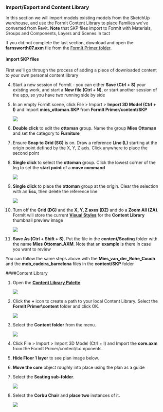 ### Import/Export and Content Library
In this section we will import models existing models from the SketchUp warehouse, and use the FormIt Content Library to place Families we've converted from Revit. **Note** that SKP files import to FormIt with Materials, Groups and Components, Layers and Scenes in tact

If you did not complete the last section, download and open the **farnsworth07.axm** file from the [FormIt Primer folder](https://autodesk.app.box.com/s/thavswirrbflit27rbqzl26ljj7fu1uv/1/9025446442).

#### Import SKP files
First we'll go through the process of adding a piece of downloaded content to your own personal content library

4. Start a new session of FormIt - you can either **Save (Ctrl + S)** your existing work, and start a **New file (Ctrl + N)**, or start another session of the app, so you have two running side by side

5. In an empty FormIt scene, click File &gt; Import &gt; **Import 3D Model (Ctrl + I)** and Import **mies\_ottoman.SKP** from **FormIt Primer/content/SKP**

     ![](./images/6d0397d3-3c97-46cd-90f9-878c34e90195.png)

5. **Double click** to edit the **ottoman** group. Name the group **Mies Ottoman** and set the category to **Furniture**

6. Ensure **Snap to Grid (SG)** is on. Draw a reference **Line (L)** starting at the origin point defined by the X, Y, Z axis. Click anywhere to place the second point

7. **Single click** to select the **ottoman** group. Click the lowest corner of the leg to set the **start point** of a **move command** 

     ![](./images/6d0397d3-3c97-46cd-90f9-878c34e90195_2.png)
     
7. **Single click** to place the **ottoman** group at the origin. Clear the selection with an **Esc**, then delete the reference line  

     ![](./images/6d0397d3-3c97-46cd-90f9-878c34e90195_3.png)

7. Turn off the **Grid (DG)** and the **X, Y, Z axes (DZ)** and do a **Zoom All (ZA)**. FormIt will store the current [**Visual Styles**](/Building-the-Farnsworth-House/Visual-Settings.md) for the **Content Library** thumbnail preview image

     ![](./images/6d0397d3-3c97-46cd-90f9-878c34e90195_4.png)

8. **Save As (Ctrl + Shift + S)**. Put the file in the **content/Seating** folder with the name **Mies Ottoman.AXM**. Note that an **example** is there in case you want to review

You can follow the same steps above with the **Mies_van_der_Rohe_Couch** and the **mob_cadeira_barcelona** files in the **content/SKP** folder

####Content Library

1. Open the [**Content Library Palette**](../formit-introduction/tool-bars.md)

     ![](./images/15e16abd-9b7a-4762-9364-0f31e81ded8a.png)

2. Click the **+** icon to create a path to your local Content Library. Select the **FormIt Primer\\content** folder and click OK. 

     ![](./images/6937274a-c9fe-4875-a86a-d1e12e662c0f.png)

3. Select the **Content folder** from the menu.

     ![](./images/627dd398-eefa-4407-842f-e42c2e4350f1.png)

1. Click File &gt; Import &gt; Import 3D Model (Ctrl + I) and Import the **core.axm** from the FormIt Primer/content/components.

2. **Hide Floor 1 layer** to see plan image below.

3. **Move the core** object roughly into place using the plan as a guide

4. Select the **Seating sub-folder**.

     ![](./images/ba020113-7f1e-4b8e-a11c-f336dbb68e41.png)

5. Select the **Corbu Chair** and **place two** instances of it. 

     ![](./images/1f193941-4bf0-4394-8316-e5a103fa8949.png)
     
     